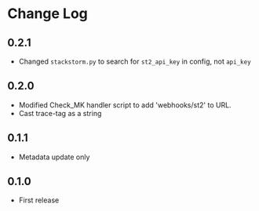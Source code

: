 # Change Log

## 0.2.1

- Changed `stackstorm.py` to search for `st2_api_key` in config, not `api_key`

## 0.2.0

- Modified Check\_MK handler script to add 'webhooks/st2' to URL.
- Cast trace-tag as a string

## 0.1.1

- Metadata update only

## 0.1.0

- First release 
